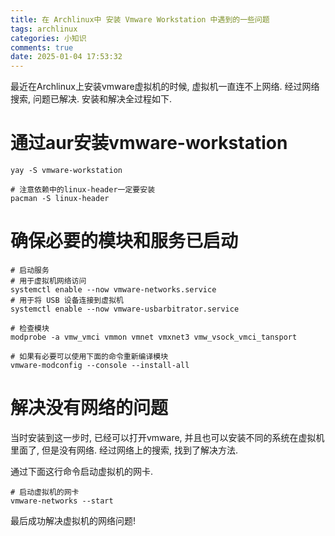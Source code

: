 ```yaml
---
title: 在 Archlinux中 安装 Vmware Workstation 中遇到的一些问题
tags: archlinux
categories: 小知识
comments: true
date: 2025-01-04 17:53:32
---
```



最近在Archlinux上安装vmware虚拟机的时候, 虚拟机一直连不上网络. 经过网络搜索, 问题已解决. 安装和解决全过程如下.

<!--more-->

# 通过aur安装vmware-workstation

```shell
yay -S vmware-workstation

# 注意依赖中的linux-header一定要安装
pacman -S linux-header
```

# 确保必要的模块和服务已启动

```shell
# 启动服务
# 用于虚拟机网络访问
systemctl enable --now vmware-networks.service
# 用于将 USB 设备连接到虚拟机
systemctl enable --now vmware-usbarbitrator.service

# 检查模块
modprobe -a vmw_vmci vmmon vmnet vmxnet3 vmw_vsock_vmci_tansport

# 如果有必要可以使用下面的命令重新编译模块
vmware-modconfig --console --install-all
```

# 解决没有网络的问题

当时安装到这一步时, 已经可以打开vmware, 并且也可以安装不同的系统在虚拟机里面了, 但是没有网络. 经过网络上的搜索, 找到了解决方法. 

通过下面这行命令启动虚拟机的网卡.

```shell
# 启动虚拟机的网卡
vmware-networks --start
```

最后成功解决虚拟机的网络问题!

